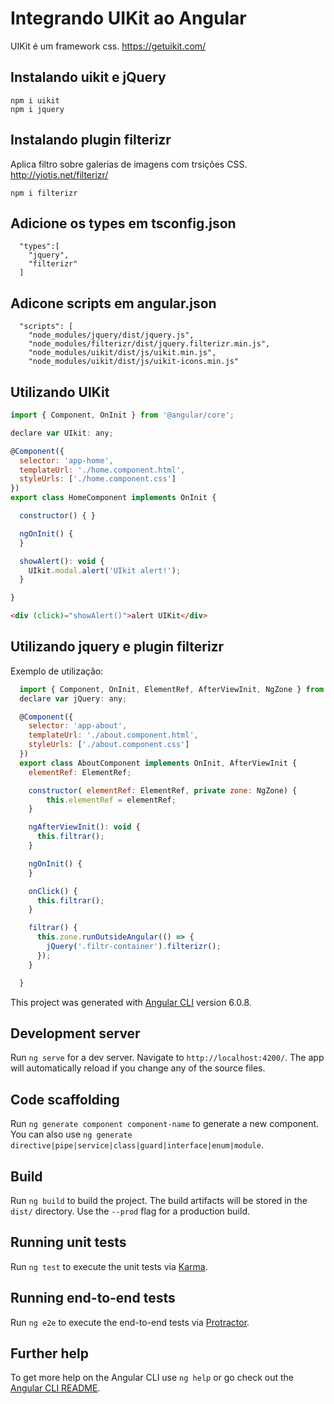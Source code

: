 # Integrando UIKit ao Angular
UIKit é um framework css. https://getuikit.com/

## Instalando uikit e jQuery

```
npm i uikit
npm i jquery
```

## Instalando plugin filterizr

Aplica filtro sobre galerias de imagens com trsições CSS. http://yiotis.net/filterizr/

```
npm i filterizr
```

## Adicione os types em tsconfig.json

```
  "types":[
    "jquery",
    "filterizr"
  ]
```

## Adicone scripts em angular.json

```
  "scripts": [
    "node_modules/jquery/dist/jquery.js",
    "node_modules/filterizr/dist/jquery.filterizr.min.js",
    "node_modules/uikit/dist/js/uikit.min.js",
    "node_modules/uikit/dist/js/uikit-icons.min.js"
```

## Utilizando UIKit

```javascript
import { Component, OnInit } from '@angular/core';

declare var UIkit: any;

@Component({
  selector: 'app-home',
  templateUrl: './home.component.html',
  styleUrls: ['./home.component.css']
})
export class HomeComponent implements OnInit {

  constructor() { }

  ngOnInit() {
  }

  showAlert(): void {
    UIkit.modal.alert('UIkit alert!');
  }

}
```

```html
<div (click)="showAlert()">alert UIKit</div>
```


## Utilizando jquery e plugin filterizr

Exemplo de utilização:

```javascript
  import { Component, OnInit, ElementRef, AfterViewInit, NgZone } from '@angular/core';
  declare var jQuery: any;

  @Component({
    selector: 'app-about',
    templateUrl: './about.component.html',
    styleUrls: ['./about.component.css']
  })
  export class AboutComponent implements OnInit, AfterViewInit {
    elementRef: ElementRef;

    constructor( elementRef: ElementRef, private zone: NgZone) {
        this.elementRef = elementRef;
    }

    ngAfterViewInit(): void {
      this.filtrar();
    }

    ngOnInit() {
    }

    onClick() {
      this.filtrar();
    }

    filtrar() {
      this.zone.runOutsideAngular(() => {
        jQuery('.filtr-container').filterizr();
      });
    }

  }
```




This project was generated with [Angular CLI](https://github.com/angular/angular-cli) version 6.0.8.

## Development server

Run `ng serve` for a dev server. Navigate to `http://localhost:4200/`. The app will automatically reload if you change any of the source files.

## Code scaffolding

Run `ng generate component component-name` to generate a new component. You can also use `ng generate directive|pipe|service|class|guard|interface|enum|module`.

## Build

Run `ng build` to build the project. The build artifacts will be stored in the `dist/` directory. Use the `--prod` flag for a production build.

## Running unit tests

Run `ng test` to execute the unit tests via [Karma](https://karma-runner.github.io).

## Running end-to-end tests

Run `ng e2e` to execute the end-to-end tests via [Protractor](http://www.protractortest.org/).

## Further help

To get more help on the Angular CLI use `ng help` or go check out the [Angular CLI README](https://github.com/angular/angular-cli/blob/master/README.md).
